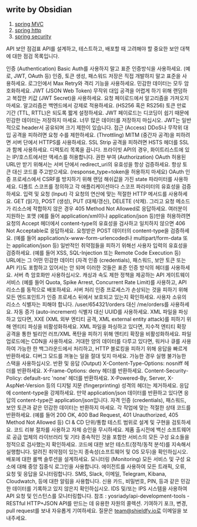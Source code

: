 write by Obsidian
---
1. [spring MVC]( )
2. [spring http]( )
3. [spring security]( )


API 보안 점검표
API를 설계하고, 테스트하고, 배포할 때 고려해야 할 중요한 보안 대책에 대한 점검 목록입니다.

인증 (Authentication)
 Basic Auth를 사용하지 말고 표준 인증방식을 사용하세요. (예로, JWT, OAuth 등)
 인증, 토큰 생성, 패스워드 저장은 직접 개발하지 말고 표준을 사용하세요.
 로그인에서 Max Retry와 격리 기능을 사용하세요.
 민감한 데이터는 모두 암호화하세요.
JWT (JSON Web Token)
 무작위 대입 공격을 어렵게 하기 위해 랜덤하고 복잡한 키값 (JWT Secret)을 사용하세요.
 요청 페이로드에서 알고리즘을 가져오지 마세요. 알고리즘은 백엔드에서 강제로 적용하세요. (HS256 혹은 RS256)
 토큰 만료 기간 (TTL, RTTL)은 되도록 짧게 설정하세요.
 JWT 페이로드는 디코딩이 쉽기 때문에 민감한 데이터는 저장하지 마세요.
 너무 많은 데이터를 저장하지 마십시오. JWT는 일반적으로 header서 공유되며 크기 제한이 있습니다.
접근 (Access)
 DDoS나 무작위 대입 공격을 피하려면 요청 수를 제한하세요. (Throttling)
 MITM (중간자 공격)을 피하려면 서버 단에서 HTTPS를 사용하세요.
 SSL Strip 공격을 피하려면 HSTS 헤더를 SSL과 함께 사용하세요.
 디렉토리 목록을 끕니다.
 프라이빗 API의 경우, 화이트리스트에 있는 IP/호스트에서만 액세스를 허용합니다.
권한 부여 (Authorization)
OAuth
 허용된 URL만 받기 위해서는 서버 단에서 redirect_uri의 유효성을 항상 검증하세요.
 항상 토큰 대신 코드를 주고받으세요. (response_type=token을 허용하지 마세요)
 OAuth 인증 프로세스에서 CSRF를 방지하기 위해 랜덤 해쉬값을 가진 state 파라미터를 사용하세요.
 디폴트 스코프를 정의하고 각 애플리케이션마다 스코프 파라미터의 유효성을 검증하세요.
입력 및 요청 (Input)
 각 요청의 연산에 맞는 적절한 HTTP 메서드를 사용하세요. GET (읽기), POST (생성), PUT (대체/갱신), DELETE (삭제). 그리고 요청 메소드가 리소스에 적합하지 않은 경우 405 Method Not Allowed로 응답하세요.
 여러분이 지원하는 포맷 (예를 들어 application/xml이나 application/json 등)만을 허용하려면 요청의 Accept 헤더에서 content-type의 유효성을 검사하고 일치하지 않으면 406 Not Acceptable로 응답하세요.
 요청받은 POST 데이터의 content-type을 검증하세요. (예를 들어 application/x-www-form-urlencoded나 multipart/form-data 또는 application/json 등)
 일반적인 취약점들을 피하기 위해선 사용자 입력의 유효성을 검증하세요. (예를 들어 XSS, SQL-Injection 또는 Remote Code Execution 등)
 URL에는 그 어떤 민감한 데이터 (자격 인증 (credentials), 패스워드, 보안 토큰 또는 API 키)도 포함하고 있어서는 안 되며 이러한 것들은 표준 인증 방식의 헤더를 사용하세요.
 서버 측 암호화만 사용하십시오.
 캐싱과 속도 제한 정책을 제공하는 API 게이트웨이 서비스 (예를 들어 Quota, Spike Arrest, Concurrent Rate Limit)를 사용하고, API 리소스를 동적으로 배포하세요.
서버 처리
 인증 프로세스가 손상되는 것을 피하기 위해 모든 엔드포인트가 인증 프로세스 뒤에서 보호되고 있는지 확인하세요.
 사용자 소유의 리소스 식별자는 피해야 합니다. /user/654321/orders 대신 /me/orders를 사용하세요.
 자동 증가 (auto-increment) 식별자 대신 UUID를 사용하세요.
 XML 파일을 파싱하고 있다면, XXE (XML 외부 엔티티 공격, XML external entity attack)를 피하기 위해 엔티티 파싱을 비활성화하세요.
 XML 파일을 파싱하고 있다면, 지수적 엔티티 확장 공격을 통한 빌리언 러프/XML 폭탄을 피하기 위해 엔티티 확장을 비활성화하세요.
 파일 업로드에는 CDN을 사용하세요.
 거대한 양의 데이터를 다루고 있다면, 워커나 큐를 사용하여 가능한 한 백그라운드에서 처리하고, HTTP 블로킹을 피하기 위해 응답을 빠르게 반환하세요.
 디버그 모드를 꺼놓는 일을 절대 잊지 마세요.
 가능한 경우 실행 불가능한 스택을 사용하십시오.
반환 및 응답 (Output)
 X-Content-Type-Options: nosniff 헤더를 반환하세요.
 X-Frame-Options: deny 헤더를 반환하세요.
 Content-Security-Policy: default-src 'none' 헤더를 반환하세요.
 X-Powered-By, Server, X-AspNet-Version 등의 디지털 지문 (fingerprinting) 성격의 헤더는 제거하세요.
 응답에 content-type을 강제하세요. 만약 application/json 데이터를 반환하고 있다면 응답의 content-type은 application/json입니다.
 자격 인증 (credentials), 패스워드, 보안 토큰과 같은 민감한 데이터는 반환하지 마세요.
 각 작업에 맞는 적절한 상태 코드를 반환하세요. (예를 들어 200 OK, 400 Bad Request, 401 Unauthorized, 405 Method Not Allowed 등)
CI & CD
 단위/통합 테스트 범위로 설계 및 구현을 검토하세요.
 코드 리뷰 절차를 사용하고 자체 승인을 무시하세요.
 제품 출시전에 백신 소프트웨어로 공급 업체의 라이브러리 및 기타 종속적인 것을 포함한 서비스의 모든 구성 요소들을 정적으로 검사했는지 확인하세요.
 코드에 대한 보안 테스트(정적/동적 분석)를 지속해서 실행합니다.
 알려진 취약점이 있는지 종속성(소프트웨어 및 OS 모두)을 확인하십시오.
 배포에 대한 롤백 솔루션을 설계하세요.
모니터링 (Monitoring)
 모든 서비스 및 구성 요소에 대해 중앙 집중식 로그인을 사용합니다.
 에이전트를 사용하여 모든 트래픽, 오류, 요청 및 응답을 모니터링합니다.
 SMS, Slack, 이메일, Telegram, Kibana, Cloudwatch, 등에 대한 알림을 사용합니다.
 신용 카드, 비밀번호, PIN, 등과 같은 민감한 데이터를 기록하고 있지 않은지 확인하십시오.
 IDS 및/또는 IPS 시스템을 사용하여 API 요청 및 인스턴스를 모니터링합니다.
참조 :
yosriady/api-development-tools - RESTful HTTP+JSON API를 만드는 데 유용한 자원의 콜렉션.
기여하기
포크, 변경, pull request를 보내 자유롭게 기여하세요. 질문은 team@shieldfy.io로 이메일을 보내주세요.
